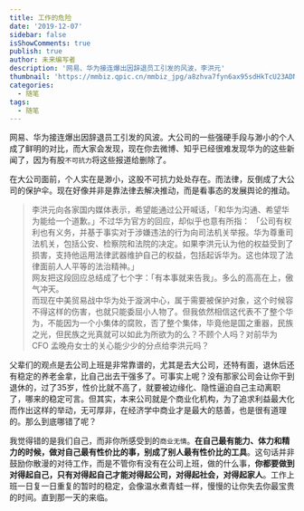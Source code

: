 ```yaml
---
title: 工作的危险
date: '2019-12-07'
sidebar: false
isShowComments: true
publish: true
author: 未来编写者
description: '网易、华为接连爆出因辞退员工引发的风波，李洪元'
thumbnail: 'https://mmbiz.qpic.cn/mmbiz_jpg/a8zhva7fyn6ax95sdHkTcU23ADNqphQKhHrEFpkpwVezs8y6291rTtIXIzgxhH6sWzCtibN4fw45dicOIr7oXwPQ/640?wx_fmt=jpeg&tp=webp&wxfrom=5&wx_lazy=1&wx_co=1'
categories:
  - 随笔
tags:
  - 随笔
---
```


网易、华为接连爆出因辞退员工引发的风波。大公司的一些强硬手段与渺小的个人成了鲜明的对比，而大家会发现，现在你去微博、知乎已经很难发现华为的这些新闻了，因为有股`不可抗力`将这些报道给删除了。

在大公司面前，个人实在是渺小，这股不可抗力处处存在。而法律，反倒成了大公司的保护伞。现在好像并非是靠法律去解决推动，而是看事态的发展舆论的推动。

> 李洪元向各家国内媒体表示，希望能通过公开喊话，「和华为沟通、希望华为能给一个道歉。」不过华为官方的回应，却似乎也意有所指：
「公司有权利也有义务，并基于事实对于涉嫌违法的行为向司法机关举报。华为尊重司法机关，包括公安、检察院和法院的决定。如果李洪元认为他的权益受到了损害，支持他运用法律武器维护自己的权益，包括起诉华为。这也体现了法律面前人人平等的法治精神。」  
网友把这段回应总结成了七个字：「有本事就来告我」。多么的高高在上，傲气冲天。  
而现在中美贸易战中华为处于漩涡中心，属于需要被保护对象，这个时候容不得这样的伤害，也就只能委屈小人物了。但我依然相信这代表不了整个华为，不能因为一个小集体的腐败，否了整个集体，毕竟他是国之重器，民族之光，但民族之光真就可以如此为所欲为的么？不顾个人吗？对前华为 CFO 孟晚舟女士的关心能少少的分点给李洪元吗？

父辈们的观点是去公司上班是非常靠谱的，尤其是去大公司，还特有面，退休后还有稳定的养老金拿，比自己出去干强多了。可事实上呢？没有那家公司会让你干到退休的，过了35岁，性价比就不高了，就要被边缘化、隐性逼迫自己主动离职了，哪来的稳定可言。但其实，本来公司就是个商业化机构，为了追求利益最大化而作出这样的举动，无可厚非，在经济学中商业才是最大的慈善，也是很有道理的。那么到底哪错了呢？

我觉得错的是我们自己，而非你所感受到的`商业无情`。**在自己最有能力、体力和精力的时候，做对自己最有性价比的事，别成了别人最有性价比的工具**。这句话并非鼓励你散漫的对待工作，而是不管你有没有在公司上班，做的什么事，**你都要做到对得起自己，只有对得起自己才能对得起公司，对得起社会，对得起家人**。工作上班一日复一日重复的暂时的稳定，会像温水煮青蛙一样，慢慢的让你失去你最宝贵的时间。直到那一天的来临。
